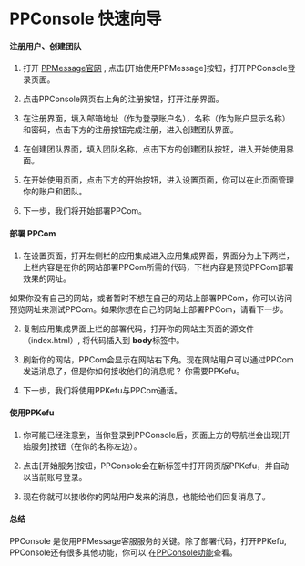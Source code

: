 # PPConsole 快速向导

#### 注册用户、创建团队
    
1. 打开 [PPMessage官网](https://ppmessage.com) , 点击[开始使用PPMessage]按钮，打开PPConsole登录页面。

2. 点击PPConsole网页右上角的注册按钮，打开注册界面。

3. 在注册界面，填入邮箱地址（作为登录账户名），名称（作为账户显示名称）和密码，点击下方的注册按钮完成注册，进入创建团队界面。

4. 在创建团队界面，填入团队名称，点击下方的创建团队按钮，进入开始使用界面。

5. 在开始使用页面，点击下方的开始按钮，进入设置页面，你可以在此页面管理你的账户和团队。

6. 下一步，我们将开始部署PPCom。


#### 部署 PPCom
    
1. 在设置页面，打开左侧栏的应用集成进入应用集成界面，界面分为上下两栏，上栏内容是在你的网站部署PPCom所需的代码，下栏内容是预览PPCom部署效果的网址。

  如果你没有自己的网站，或者暂时不想在自己的网站上部署PPCom，你可以访问预览网址来测试PPCom。如果你想在自己的网站上部署PPCom，请看下一步。

2. 复制应用集成界面上栏的部署代码，打开你的网站主页面的源文件（index.html）, 将代码插入到 **body**标签中。
   
3. 刷新你的网站，PPCom会显示在网站右下角。现在网站用户可以通过PPCom发送消息了，但是你如何接收他们的消息呢？ 你需要PPKefu。

4. 下一步，我们将使用PPKefu与PPCom通话。


#### 使用PPKefu
    
1. 你可能已经注意到，当你登录到PPConsole后，页面上方的导航栏会出现[开始服务]按钮（在你的名称左边）。

2. 点击[开始服务]按钮，PPConsole会在新标签中打开网页版PPKefu，并自动以当前账号登录。

3. 现在你就可以接收你的网站用户发来的消息，也能给他们回复消息了。

#### 总结

PPConsole 是使用PPMessage客服服务的关键。除了部署代码，打开PPKefu, PPConsole还有很多其他功能，你可以
在[PPConsole功能](./README.md)查看。
